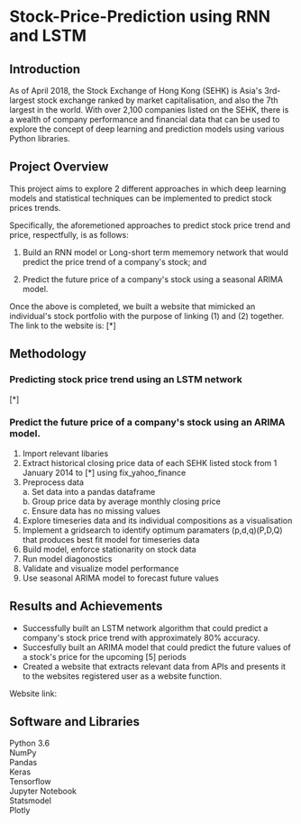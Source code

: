 # Stock-Price-Prediction using RNN and LSTM

## Introduction

As of April 2018, the Stock Exchange of Hong Kong (SEHK) is Asia's 3rd-largest stock exchange ranked by market capitalisation, 
and also the 7th largest in the world. 
With over 2,100 companies listed on the SEHK, there is a wealth of company performance and financial data that can
be used to explore the concept of deep learning and prediction models using various Python libraries.


## Project Overview

This project aims to explore 2 different approaches in which deep learning models and statistical techniques can be
implemented to predict stock prices trends. 

Specifically, the aforemetioned approaches to predict stock price trend and price, respectfully, is as follows:

1. Build an RNN model or Long-short term mememory network that would predict the price trend of a company's stock; and

2. Predict the future price of a company's stock using a seasonal ARIMA model.

Once the above is completed, we built a website that mimicked an individual's stock portfolio with the purpose of linking (1) and (2) together. The link to the website is: [*]


## Methodology

### Predicting stock price trend using an LSTM network

[*]

### Predict the future price of a company's stock using an ARIMA model.

1. Import relevant libaries
2. Extract historical closing price data of each SEHK listed stock from 1 January 2014 to [*] using fix_yahoo_finance
3. Preprocess data    
    a. Set data into a pandas dataframe  
    b. Group price data by average monthly closing price  
    c. Ensure data has no missing values  
4. Explore timeseries data and its individual compositions as a visualisation 
5. Implement a gridsearch to identify optimum paramaters (p,d,q)(P,D,Q) that produces best fit model for timeseries data  
6. Build model, enforce stationarity on stock data  
7. Run model diagonostics   
8. Validate and visualize model performance   
9. Use seasonal ARIMA model to forecast future values 

## Results and Achievements

* Successfully built an LSTM network algorithm that could predict a company's stock price trend with approximately 80% accuracy.
* Succesfully built an ARIMA model that could predict the future values of a stock's price for the upcoming [5] periods
* Created a website that extracts relevant data from APIs and presents it to the websites registered user as a website function.

Website link:

## Software and Libraries

Python 3.6  
NumPy   
Pandas  
Keras       
Tensorflow  
Jupyter Notebook    
Statsmodel  
Plotly  
    
